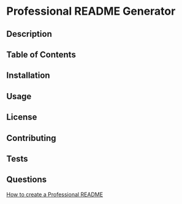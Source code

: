 # Professional README Generator
## Description
## Table of Contents
## Installation
## Usage
## License
## Contributing
## Tests
## Questions

[How to create a Professional README](https://coding-boot-camp.github.io/full-stack/github/professional-readme-guide)
